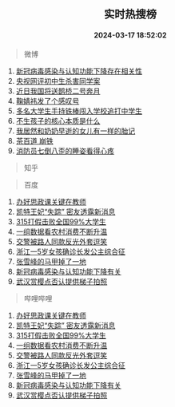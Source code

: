 <div align="center"><h2>实时热搜榜</h2><h4>2024-03-17 18:52:02</h4></div>

> 微博  

1. [新冠病毒感染与认知功能下降存在相关性](https://s.weibo.com/weibo?q=%23%E6%96%B0%E5%86%A0%E7%97%85%E6%AF%92%E6%84%9F%E6%9F%93%E4%B8%8E%E8%AE%A4%E7%9F%A5%E5%8A%9F%E8%83%BD%E4%B8%8B%E9%99%8D%E5%AD%98%E5%9C%A8%E7%9B%B8%E5%85%B3%E6%80%A7%23&t=31&band_rank=1&Refer=top)<br />
2. [央视网评初中生杀害同学案](https://s.weibo.com/weibo?q=%23%E5%A4%AE%E8%A7%86%E7%BD%91%E8%AF%84%E5%88%9D%E4%B8%AD%E7%94%9F%E6%9D%80%E5%AE%B3%E5%90%8C%E5%AD%A6%E6%A1%88%23&t=31&band_rank=2&Refer=top)<br />
3. [近日我国将送鹊桥二号奔月](https://s.weibo.com/weibo?q=%23%E8%BF%91%E6%97%A5%E6%88%91%E5%9B%BD%E5%B0%86%E9%80%81%E9%B9%8A%E6%A1%A5%E4%BA%8C%E5%8F%B7%E5%A5%94%E6%9C%88%23&t=31&band_rank=3&Refer=top)<br />
4. [鞠婧祎发了个感叹号](https://s.weibo.com/weibo?q=%23%E9%9E%A0%E5%A9%A7%E7%A5%8E%E5%8F%91%E4%BA%86%E4%B8%AA%E6%84%9F%E5%8F%B9%E5%8F%B7%23&t=31&band_rank=4&Refer=top)<br />
5. [多名大学生手持铁棒闯入学校追打中学生](https://s.weibo.com/weibo?q=%23%E5%A4%9A%E5%90%8D%E5%A4%A7%E5%AD%A6%E7%94%9F%E6%89%8B%E6%8C%81%E9%93%81%E6%A3%92%E9%97%AF%E5%85%A5%E5%AD%A6%E6%A0%A1%E8%BF%BD%E6%89%93%E4%B8%AD%E5%AD%A6%E7%94%9F%23&t=31&band_rank=5&Refer=top)<br />
6. [不生孩子的核心本质是什么](https://s.weibo.com/weibo?q=%23%E4%B8%8D%E7%94%9F%E5%AD%A9%E5%AD%90%E7%9A%84%E6%A0%B8%E5%BF%83%E6%9C%AC%E8%B4%A8%E6%98%AF%E4%BB%80%E4%B9%88%23&t=31&band_rank=6&Refer=top)<br />
7. [我居然和奶奶早逝的女儿有一样的胎记](https://s.weibo.com/weibo?q=%23%E6%88%91%E5%B1%85%E7%84%B6%E5%92%8C%E5%A5%B6%E5%A5%B6%E6%97%A9%E9%80%9D%E7%9A%84%E5%A5%B3%E5%84%BF%E6%9C%89%E4%B8%80%E6%A0%B7%E7%9A%84%E8%83%8E%E8%AE%B0%23&t=31&band_rank=7&Refer=top)<br />
8. [茶百道 崩铁](https://s.weibo.com/weibo?q=%E8%8C%B6%E7%99%BE%E9%81%93%20%E5%B4%A9%E9%93%81&t=31&band_rank=8&Refer=top)<br />
9. [消防员七倒八歪的睡姿看得心疼](https://s.weibo.com/weibo?q=%23%E6%B6%88%E9%98%B2%E5%91%98%E4%B8%83%E5%80%92%E5%85%AB%E6%AD%AA%E7%9A%84%E7%9D%A1%E5%A7%BF%E7%9C%8B%E5%BE%97%E5%BF%83%E7%96%BC%23&t=31&band_rank=9&Refer=top)<br />

> 知乎  


> 百度  

1. [办好思政课关键在教师](https://www.baidu.com/s?wd=%E5%8A%9E%E5%A5%BD%E6%80%9D%E6%94%BF%E8%AF%BE%E5%85%B3%E9%94%AE%E5%9C%A8%E6%95%99%E5%B8%88&sa=fyb_news&rsv_dl=fyb_news)<br />
2. [凯特王妃“失踪” 密友透露新消息](https://www.baidu.com/s?wd=%E5%87%AF%E7%89%B9%E7%8E%8B%E5%A6%83%E2%80%9C%E5%A4%B1%E8%B8%AA%E2%80%9D+%E5%AF%86%E5%8F%8B%E9%80%8F%E9%9C%B2%E6%96%B0%E6%B6%88%E6%81%AF&sa=fyb_news&rsv_dl=fyb_news)<br />
3. [315打假击败全国99%大学生](https://www.baidu.com/s?wd=315%E6%89%93%E5%81%87%E5%87%BB%E8%B4%A5%E5%85%A8%E5%9B%BD99%25%E5%A4%A7%E5%AD%A6%E7%94%9F&sa=fyb_news&rsv_dl=fyb_news)<br />
4. [一组数据看农村消费不断升温](https://www.baidu.com/s?wd=%E4%B8%80%E7%BB%84%E6%95%B0%E6%8D%AE%E7%9C%8B%E5%86%9C%E6%9D%91%E6%B6%88%E8%B4%B9%E4%B8%8D%E6%96%AD%E5%8D%87%E6%B8%A9&sa=fyb_news&rsv_dl=fyb_news)<br />
5. [交警被路人同款反光外套逗笑](https://www.baidu.com/s?wd=%E4%BA%A4%E8%AD%A6%E8%A2%AB%E8%B7%AF%E4%BA%BA%E5%90%8C%E6%AC%BE%E5%8F%8D%E5%85%89%E5%A4%96%E5%A5%97%E9%80%97%E7%AC%91&sa=fyb_news&rsv_dl=fyb_news)<br />
6. [浙江一5岁女孩确诊长发公主综合征](https://www.baidu.com/s?wd=%E6%B5%99%E6%B1%9F%E4%B8%805%E5%B2%81%E5%A5%B3%E5%AD%A9%E7%A1%AE%E8%AF%8A%E9%95%BF%E5%8F%91%E5%85%AC%E4%B8%BB%E7%BB%BC%E5%90%88%E5%BE%81&sa=fyb_news&rsv_dl=fyb_news)<br />
7. [张雪峰的马甲掉了一地](https://www.baidu.com/s?wd=%E5%BC%A0%E9%9B%AA%E5%B3%B0%E7%9A%84%E9%A9%AC%E7%94%B2%E6%8E%89%E4%BA%86%E4%B8%80%E5%9C%B0&sa=fyb_news&rsv_dl=fyb_news)<br />
8. [新冠病毒感染与认知功能下降有关](https://www.baidu.com/s?wd=%E6%96%B0%E5%86%A0%E7%97%85%E6%AF%92%E6%84%9F%E6%9F%93%E4%B8%8E%E8%AE%A4%E7%9F%A5%E5%8A%9F%E8%83%BD%E4%B8%8B%E9%99%8D%E6%9C%89%E5%85%B3&sa=fyb_news&rsv_dl=fyb_news)<br />
9. [武汉赏樱点否认提供梯子拍照](https://www.baidu.com/s?wd=%E6%AD%A6%E6%B1%89%E8%B5%8F%E6%A8%B1%E7%82%B9%E5%90%A6%E8%AE%A4%E6%8F%90%E4%BE%9B%E6%A2%AF%E5%AD%90%E6%8B%8D%E7%85%A7&sa=fyb_news&rsv_dl=fyb_news)<br />

> 哔哩哔哩  

1. [办好思政课关键在教师](https://www.baidu.com/s?wd=%E5%8A%9E%E5%A5%BD%E6%80%9D%E6%94%BF%E8%AF%BE%E5%85%B3%E9%94%AE%E5%9C%A8%E6%95%99%E5%B8%88&sa=fyb_news&rsv_dl=fyb_news)<br />
2. [凯特王妃“失踪” 密友透露新消息](https://www.baidu.com/s?wd=%E5%87%AF%E7%89%B9%E7%8E%8B%E5%A6%83%E2%80%9C%E5%A4%B1%E8%B8%AA%E2%80%9D+%E5%AF%86%E5%8F%8B%E9%80%8F%E9%9C%B2%E6%96%B0%E6%B6%88%E6%81%AF&sa=fyb_news&rsv_dl=fyb_news)<br />
3. [315打假击败全国99%大学生](https://www.baidu.com/s?wd=315%E6%89%93%E5%81%87%E5%87%BB%E8%B4%A5%E5%85%A8%E5%9B%BD99%25%E5%A4%A7%E5%AD%A6%E7%94%9F&sa=fyb_news&rsv_dl=fyb_news)<br />
4. [一组数据看农村消费不断升温](https://www.baidu.com/s?wd=%E4%B8%80%E7%BB%84%E6%95%B0%E6%8D%AE%E7%9C%8B%E5%86%9C%E6%9D%91%E6%B6%88%E8%B4%B9%E4%B8%8D%E6%96%AD%E5%8D%87%E6%B8%A9&sa=fyb_news&rsv_dl=fyb_news)<br />
5. [交警被路人同款反光外套逗笑](https://www.baidu.com/s?wd=%E4%BA%A4%E8%AD%A6%E8%A2%AB%E8%B7%AF%E4%BA%BA%E5%90%8C%E6%AC%BE%E5%8F%8D%E5%85%89%E5%A4%96%E5%A5%97%E9%80%97%E7%AC%91&sa=fyb_news&rsv_dl=fyb_news)<br />
6. [浙江一5岁女孩确诊长发公主综合征](https://www.baidu.com/s?wd=%E6%B5%99%E6%B1%9F%E4%B8%805%E5%B2%81%E5%A5%B3%E5%AD%A9%E7%A1%AE%E8%AF%8A%E9%95%BF%E5%8F%91%E5%85%AC%E4%B8%BB%E7%BB%BC%E5%90%88%E5%BE%81&sa=fyb_news&rsv_dl=fyb_news)<br />
7. [张雪峰的马甲掉了一地](https://www.baidu.com/s?wd=%E5%BC%A0%E9%9B%AA%E5%B3%B0%E7%9A%84%E9%A9%AC%E7%94%B2%E6%8E%89%E4%BA%86%E4%B8%80%E5%9C%B0&sa=fyb_news&rsv_dl=fyb_news)<br />
8. [新冠病毒感染与认知功能下降有关](https://www.baidu.com/s?wd=%E6%96%B0%E5%86%A0%E7%97%85%E6%AF%92%E6%84%9F%E6%9F%93%E4%B8%8E%E8%AE%A4%E7%9F%A5%E5%8A%9F%E8%83%BD%E4%B8%8B%E9%99%8D%E6%9C%89%E5%85%B3&sa=fyb_news&rsv_dl=fyb_news)<br />
9. [武汉赏樱点否认提供梯子拍照](https://www.baidu.com/s?wd=%E6%AD%A6%E6%B1%89%E8%B5%8F%E6%A8%B1%E7%82%B9%E5%90%A6%E8%AE%A4%E6%8F%90%E4%BE%9B%E6%A2%AF%E5%AD%90%E6%8B%8D%E7%85%A7&sa=fyb_news&rsv_dl=fyb_news)<br />
